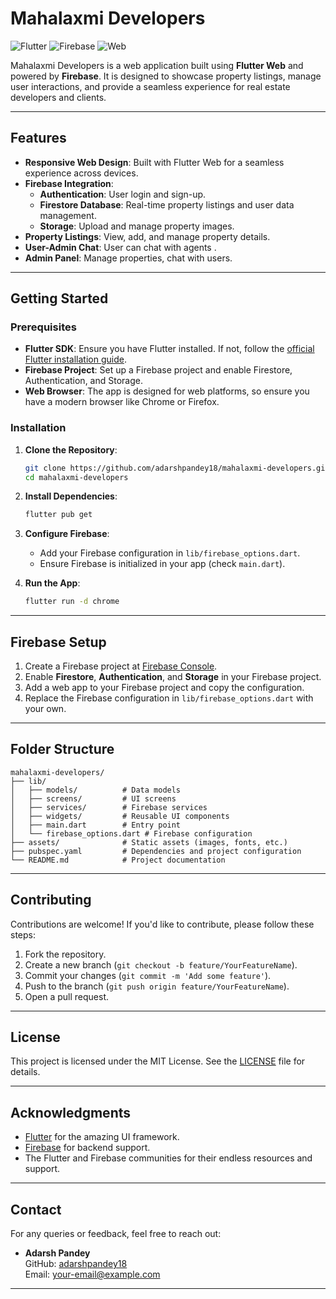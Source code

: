 
# Mahalaxmi Developers

![Flutter](https://img.shields.io/badge/Flutter-02569B?style=for-the-badge&logo=flutter&logoColor=white)
![Firebase](https://img.shields.io/badge/Firebase-FFCA28?style=for-the-badge&logo=firebase&logoColor=black)
![Web](https://img.shields.io/badge/Web-Platform-9cf)

Mahalaxmi Developers is a web application built using **Flutter Web** and powered by **Firebase**. It is designed to showcase property listings, manage user interactions, and provide a seamless experience for real estate developers and clients.

---

## Features

- **Responsive Web Design**: Built with Flutter Web for a seamless experience across devices.
- **Firebase Integration**:
  - **Authentication**: User login and sign-up.
  - **Firestore Database**: Real-time property listings and user data management.
  - **Storage**: Upload and manage property images.
- **Property Listings**: View, add, and manage property details.
- **User-Admin Chat**: User can chat with agents .
- **Admin Panel**: Manage properties, chat with users.

---

## Getting Started

### Prerequisites

- **Flutter SDK**: Ensure you have Flutter installed. If not, follow the [official Flutter installation guide](https://flutter.dev/docs/get-started/install).
- **Firebase Project**: Set up a Firebase project and enable Firestore, Authentication, and Storage.
- **Web Browser**: The app is designed for web platforms, so ensure you have a modern browser like Chrome or Firefox.

### Installation

1. **Clone the Repository**:
   ```bash
   git clone https://github.com/adarshpandey18/mahalaxmi-developers.git
   cd mahalaxmi-developers
   ```

2. **Install Dependencies**:
   ```bash
   flutter pub get
   ```

3. **Configure Firebase**:
   - Add your Firebase configuration in `lib/firebase_options.dart`.
   - Ensure Firebase is initialized in your app (check `main.dart`).

4. **Run the App**:
   ```bash
   flutter run -d chrome
   ```

---

## Firebase Setup

1. Create a Firebase project at [Firebase Console](https://console.firebase.google.com/).
2. Enable **Firestore**, **Authentication**, and **Storage** in your Firebase project.
3. Add a web app to your Firebase project and copy the configuration.
4. Replace the Firebase configuration in `lib/firebase_options.dart` with your own.

---

## Folder Structure

```
mahalaxmi-developers/
├── lib/
│   ├── models/          # Data models
│   ├── screens/         # UI screens
│   ├── services/        # Firebase services 
│   ├── widgets/         # Reusable UI components
│   ├── main.dart        # Entry point
│   └── firebase_options.dart # Firebase configuration
├── assets/              # Static assets (images, fonts, etc.)
├── pubspec.yaml         # Dependencies and project configuration
└── README.md            # Project documentation
```

---

## Contributing

Contributions are welcome! If you'd like to contribute, please follow these steps:

1. Fork the repository.
2. Create a new branch (`git checkout -b feature/YourFeatureName`).
3. Commit your changes (`git commit -m 'Add some feature'`).
4. Push to the branch (`git push origin feature/YourFeatureName`).
5. Open a pull request.

---

## License

This project is licensed under the MIT License. See the [LICENSE](LICENSE) file for details.

---

## Acknowledgments

- [Flutter](https://flutter.dev/) for the amazing UI framework.
- [Firebase](https://firebase.google.com/) for backend support.
- The Flutter and Firebase communities for their endless resources and support.

---

## Contact

For any queries or feedback, feel free to reach out:

- **Adarsh Pandey**  
  GitHub: [adarshpandey18](https://github.com/adarshpandey18)  
  Email: [your-email@example.com](mailto:itsadarshvijaypandey@gmail.com)
---
